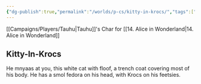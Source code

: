 ```yaml
---
{"dg-publish":true,"permalink":"/worlds/p-cs/kitty-in-krocs/","tags":["Wonderland","Balky"]}
---
```


[[Campaigns/Players/Tauhu\|Tauhu]]'s Char for [[14. Alice in Wonderland\|14. Alice in Wonderland]]

## Kitty-In-Krocs

He mnyaas at you, this white cat with floof, a trench coat covering most of his body. He has a smol fedora on his head, with Krocs on his feetsies.